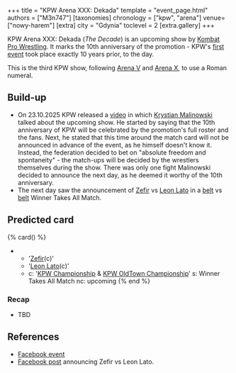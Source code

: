+++
title = "KPW Arena XXX: Dekada"
template = "event_page.html"
authors = ["M3n747"]
[taxonomies]
chronology = ["kpw", "arena"]
venue=["nowy-harem"]
[extra]
city = "Gdynia"
toclevel = 2
[extra.gallery]
+++

KPW Arena XXX: Dekada (_The Decade_) is an upcoming show by [Kombat Pro Wrestling](@/o/kpw.md). It marks the 10th anniversary of the promotion - KPW's [first event](@/e/kpw/2015-11-14-kpw-vs-the-world-hungary-for-kombat.md) took place exactly 10 years prior, to the day.

This is the third KPW show, following [Arena V](@/e/kpw/2017-01-14-kpw-arena-v.md) and [Arena X](@/e/kpw/2018-05-26-kpw-arena-x.md), to use a Roman numeral.

## Build-up

* On 23.10.2025 KPW released a [video][malinowski-xxx] in which [Krystian Malinowski](@/w/krystian-malinowski.md) talked about the upcoming show. He started by saying that the 10th anniversary of KPW will be celebrated by the promotion's full roster and the fans. Next, he stated that this time around the match card will not be announced in advance of the event, as he himself doesn't know it. Instead, the federation decided to bet on "absolute freedom and spontaneity" - the match-ups will be decided by the wrestlers themselves during the show. There was only one fight Malinowski decided to announce the next day, as he deemed it worthy of the 10th anniversary.
* The next day saw the announcement of [Zefir](@/w/zefir.md) vs [Leon Lato](@/w/leon-lato.md) in a [belt](@/c/kpw-championship.md) vs [belt](@/c/kpw-old-town-championship.md) Winner Takes All Match.

## Predicted card

{% card() %}
- - '[Zefir](@/w/zefir.md)(c)'
  - '[Leon Lato](@/w/leon-lato.md)(c)'
  - c: '[KPW Championship](@/c/kpw-championship.md) & [KPW OldTown Championship](@/c/kpw-old-town-championship.md)'
    s: Winner Takes All Match
    nc: upcoming
{% end %}

### Recap
* TBD

## References

* [Facebook event](https://www.facebook.com/events/2238817879916078/?active_tab=about)
* [Facebook post](https://www.facebook.com/100067477449984/posts/pfbid066JW5RGYJB7Zf9W3jfTVXaMAqv59BxuqsPoNdo7pgrEHKSrY9HHKASm3DztgJiyJl) announcing Zefir vs Leon Lato.

[malinowski-xxx]: https://www.youtube.com/watch?v=_wDJOaQ6d0s
